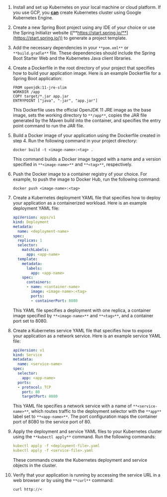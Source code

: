 
1. Install and set up Kubernetes on your local machine or cloud platform. If you use GCP, you **[can](https://iamgique.medium.com/deploy-springboot-to-gke-from-scratch-in-7-minutes-c6d3534f69be)** create Kubernetes cluster using Google Kubernetes Engine.
2. Create a new Spring Boot project using any IDE of your choice or use the Spring Initializr website ([**https://start.spring.io/**](https://start.spring.io/)) to generate a project template.
3. Add the necessary dependencies in your `**pom.xml**` or `**build.gradle**` file. These dependencies should include the Spring Boot Starter Web and the Kubernetes Java client libraries.
4. Create a Dockerfile in the root directory of your project that specifies how to build your application image. Here is an example Dockerfile for a Spring Boot application:
    
    ```Docker
    FROM openjdk:11-jre-slim
    WORKDIR /app
    COPY target/*.jar app.jar
    ENTRYPOINT ["java", "-jar", "app.jar"]
    ```
    
    This Dockerfile uses the official OpenJDK 11 JRE image as the base image, sets the working directory to `**/app**`, copies the JAR file generated by the Maven build into the container, and specifies the entry point command to run the JAR file.
    
5. Build a Docker image of your application using the Dockerfile created in step 4. Run the following command in your project directory:
    
    ```Shell
    docker build -t <image-name>:<tag> .
    ```
    
    This command builds a Docker image tagged with a name and a version specified in `**<image-name>**` and `**<tag>**`, respectively.
    
6. Push the Docker image to a container registry of your choice. For example, to push the image to Docker Hub, run the following command:
    
    ```Shell
    docker push <image-name>:<tag>
    ```
    
7. Create a Kubernetes deployment YAML file that specifies how to deploy your application as a containerized workload. Here is an example deployment YAML file:
    
    ```YAML
    apiVersion: apps/v1
    kind: Deployment
    metadata:
      name: <deployment-name>
    spec:
      replicas: 1
      selector:
        matchLabels:
          app: <app-name>
      template:
        metadata:
          labels:
            app: <app-name>
        spec:
          containers:
          - name: <container-name>
            image: <image-name>:<tag>
            ports:
            - containerPort: 8080
    ```
    
    This YAML file specifies a deployment with one replica, a container image specified by `**<image-name>**` and `**<tag>**`, and a container port set to 8080.
    
8. Create a Kubernetes service YAML file that specifies how to expose your application as a network service. Here is an example service YAML file:
    
    ```YAML
    apiVersion: v1
    kind: Service
    metadata:
      name: <service-name>
    spec:
      selector:
        app: <app-name>
      ports:
      - protocol: TCP
        port: 80
        targetPort: 8080
    ```
    
    This YAML file specifies a network service with a name of `**<service-name>**`, which routes traffic to the deployment selector with the `**app**` label set to `**<app-name>**`. The port configuration maps the container port of 8080 to the service port of 80.
    
9. Apply the deployment and service YAML files to your Kubernetes cluster using the `**kubectl apply**` command. Run the following commands:
    
    ```YAML
    kubectl apply -f <deployment-file>.yaml
    kubectl apply -f <service-file>.yaml
    ```
    
    These commands create the Kubernetes deployment and service objects in the cluster.
    
10. Verify that your application is running by accessing the service URL in a web browser or by using the `**curl**` command:
    
    ```Shell
    curl http://<
    ```
    
